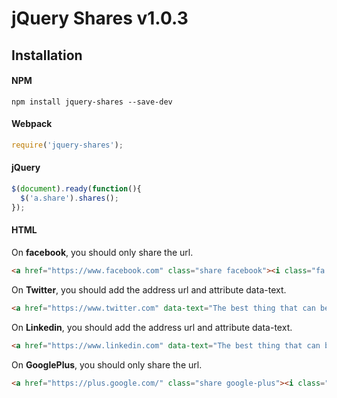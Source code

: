 # jQuery Shares v1.0.3

## Installation

#### NPM

```
npm install jquery-shares --save-dev
```

#### Webpack

```js
require('jquery-shares');
```

#### jQuery

```js
$(document).ready(function(){
  $('a.share').shares();
});
```

#### HTML

On **facebook**, you should only share the url.

```html
<a href="https://www.facebook.com" class="share facebook"><i class="fa fa-facebook"></i></a>
```

On **Twitter**, you should add the address url and attribute data-text.

```html
<a href="https://www.twitter.com" data-text="The best thing that can be shared is knowledge." class="share twitter"><i class="fa fa-twitter"></i></a>
```

On **Linkedin**, you should add the address url and attribute data-text.

```html
<a href="https://www.linkedin.com" data-text="The best thing that can be shared is knowledge." class="share linkedin"><i class="fa fa-linkedin"></i></a>
```
On **GooglePlus**, you should only share the url.

```html
<a href="https://plus.google.com/" class="share google-plus"><i class="fa fa-google-plus"></i></a>
```